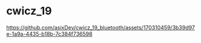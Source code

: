 # cwicz_19


https://github.com/asixDev/cwicz_19_bluetooth/assets/170310459/3b39d97e-1a9a-4435-b18b-7c384f736598

